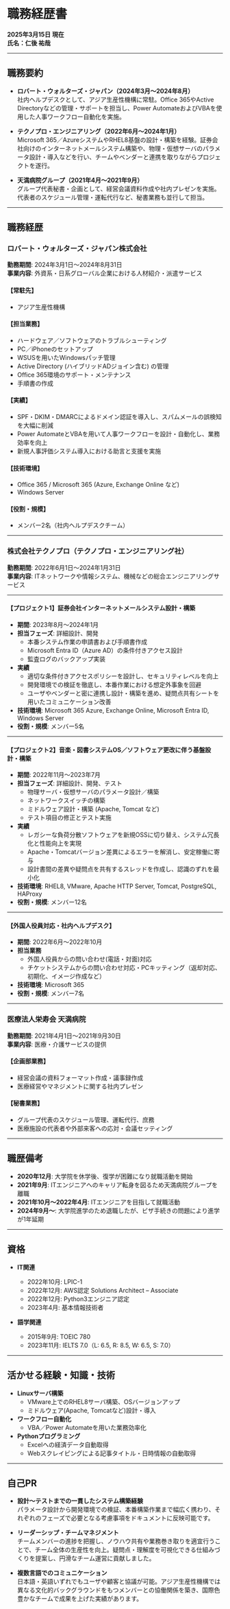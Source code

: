# 職務経歴書
**2025年3月15日 現在**  
**氏名：仁後 祐哉**

---

## 職務要約
- **ロバート・ウォルターズ・ジャパン（2024年3月～2024年8月）**  
  社内ヘルプデスクとして、アジア生産性機構に常駐。Office 365やActive Directoryなどの管理・サポートを担当し、Power AutomateおよびVBAを使用した人事ワークフロー自動化を実施。

- **テクノプロ・エンジニアリング（2022年6月～2024年1月）**  
  Microsoft 365／AzureシステムやRHEL8基盤の設計・構築を経験。証券会社向けのインターネットメールシステム構築や、物理・仮想サーバのパラメータ設計・導入などを行い、チームやベンダーと連携を取りながらプロジェクトを遂行。

- **天満病院グループ（2021年4月～2021年9月）**  
  グループ代表秘書・企画として、経営会議資料作成や社内プレゼンを実施。代表者のスケジュール管理・運転代行など、秘書業務も並行して担当。

---

## 職務経歴

### ロバート・ウォルターズ・ジャパン株式会社 
**勤務期間**: 2024年3月1日～2024年8月31日  
**事業内容**: 外資系・日系グローバル企業における人材紹介・派遣サービス

#### 【常駐先】
- アジア生産性機構

#### 【担当業務】
- ハードウェア／ソフトウェアのトラブルシューティング  
- PC／iPhoneのセットアップ  
- WSUSを用いたWindowsパッチ管理  
- Active Directory (ハイブリッドADジョイン含む) の管理  
- Office 365環境のサポート・メンテナンス  
- 手順書の作成  

#### 【実績】
- SPF・DKIM・DMARCによるドメイン認証を導入し、スパムメールの誤検知を大幅に削減  
- Power AutomateとVBAを用いて人事ワークフローを設計・自動化し、業務効率を向上  
- 新規人事評価システム導入における助言と支援を実施  

#### 【技術環境】
- Office 365 / Microsoft 365 (Azure, Exchange Online など)  
- Windows Server

#### 【役割・規模】
- メンバー2名（社内ヘルプデスクチーム）

---

### 株式会社テクノプロ（テクノプロ・エンジニアリング社）
**勤務期間**: 2022年6月1日～2024年1月31日  
**事業内容**: ITネットワークや情報システム、機械などの総合エンジニアリングサービス

---

#### 【プロジェクト1】証券会社インターネットメールシステム設計・構築
- **期間**: 2023年8月～2024年1月  
- **担当フェーズ**: 詳細設計、開発  
  - 本番システム作業の申請書および手順書作成  
  - Microsoft Entra ID（Azure AD）の条件付きアクセス設計  
  - 監査ログのバックアップ実装  
- **実績**  
  - 適切な条件付きアクセスポリシーを設計し、セキュリティレベルを向上  
  - 開発環境での検証を徹底し、本番作業における想定外事象を回避  
  - ユーザやベンダーと密に連携し設計・構築を進め、疑問点共有シートを用いたコミュニケーション改善  
- **技術環境**: Microsoft 365 Azure, Exchange Online, Microsoft Entra ID, Windows Server  
- **役割・規模**: メンバー5名

---

#### 【プロジェクト2】音楽・図書システムOS／ソフトウェア更改に伴う基盤設計・構築
- **期間**: 2022年11月～2023年7月  
- **担当フェーズ**: 詳細設計、開発、テスト  
  - 物理サーバ・仮想サーバのパラメータ設計／構築  
  - ネットワークスイッチの構築  
  - ミドルウェア設計・構築 (Apache, Tomcat など)  
  - テスト項目の修正とテスト実施  
- **実績**  
  - レガシーな負荷分散ソフトウェアを新規OSSに切り替え、システム冗長化と性能向上を実現  
  - Apache・Tomcatバージョン差異によるエラーを解消し、安定稼働に寄与  
  - 設計書間の差異や疑問点を共有するスレッドを作成し、認識のずれを最小化  
- **技術環境**: RHEL8, VMware, Apache HTTP Server, Tomcat, PostgreSQL, HAProxy  
- **役割・規模**: メンバー12名

---

#### 【外国人役員対応・社内ヘルプデスク】
- **期間**: 2022年6月～2022年10月  
- **担当業務**  
  - 外国人役員からの問い合わせ(電話・対面)対応  
  - チケットシステムからの問い合わせ対応・PCキッティング（返却対応、初期化、イメージ作成など）  
- **技術環境**: Microsoft 365  
- **役割・規模**: メンバー7名

---

### 医療法人栄寿会 天満病院
**勤務期間**: 2021年4月1日～2021年9月30日  
**事業内容**: 医療・介護サービスの提供

#### 【企画部業務】
- 経営会議の資料フォーマット作成・議事録作成  
- 医療経営やマネジメントに関する社内プレゼン

#### 【秘書業務】
- グループ代表のスケジュール管理、運転代行、庶務  
- 医療施設の代表者や外部来客への応対・会議セッティング

---

## 職歴備考
- **2020年12月**: 大学院を休学後、復学が困難になり就職活動を開始  
- **2021年9月**: ITエンジニアへのキャリア転身を図るため天満病院グループを離職  
- **2021年10月～2022年4月**: ITエンジニアを目指して就職活動  
- **2024年9月～**: 大学院進学のため退職したが、ビザ手続きの問題により進学が1年延期

---

## 資格
- **IT関連**  
  - 2022年10月: LPIC-1  
  - 2022年12月: AWS認定 Solutions Architect – Associate  
  - 2022年12月: Python3エンジニア認定  
  - 2023年4月: 基本情報技術者

- **語学関連**  
  - 2015年9月: TOEIC 780  
  - 2023年11月: IELTS 7.0（L: 6.5, R: 8.5, W: 6.5, S: 7.0）

---

## 活かせる経験・知識・技術
- **Linuxサーバ構築**
  - VMware上でのRHEL8サーバ構築、OSバージョンアップ
  - ミドルウェア(Apache, Tomcatなど)設計・導入
- **ワークフロー自動化**
  - VBA／Power Automateを用いた業務効率化
- **Pythonプログラミング**
  - Excelへの経済データ自動取得  
  - Webスクレイピングによる記事タイトル・日時情報の自動取得

---

## 自己PR
- **設計～テストまでの一貫したシステム構築経験**  
  パラメータ設計から開発環境での検証、本番構築作業まで幅広く携わり、それぞれのフェーズで必要となる考慮事項をドキュメントに反映可能です。

- **リーダーシップ・チームマネジメント**  
  チームメンバーの進捗を把握し、ノウハウ共有や業務巻き取りを適宜行うことで、チーム全体の生産性を向上。疑問点・理解度を可視化できる仕組みづくりを提案し、円滑なチーム運営に貢献しました。

- **複数言語でのコミュニケーション**  
  日本語・英語いずれでもユーザや顧客と協議が可能。アジア生産性機構では異なる文化的バックグラウンドをもつメンバーとの協働関係を築き、国際色豊かなチームで成果を上げた実績があります。

